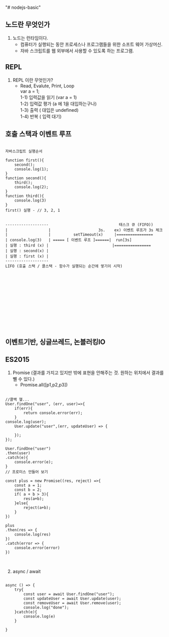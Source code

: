 "# nodejs-basic" 

## 노드란 무엇인가
1. 노드는 런타임이다. 
    - 컴퓨터가 실행되는 동안 프로세스나 프로그램들을 위한 소프트 웨어 가상머신.
    - 자바 스크립트를 웹 외부에서 사용할 수 있도록 하는 프로그램.

## REPL
1. REPL 이란 무엇인가?
    - Read, Evalute, Print, Loop<br/>
    var a = 1;<br/>
    1-1) 입력값을 읽기 (var a = 1)<br/>
    1-2) 입력값 평가 (a 에 1을 대입하는구나)<br/>
    1-3) 출력 ( 대입은 undefined)<br/>
    1-4) 반복 ( 입력 대기)

## 호출 스택과 이벤트 루프
<pre>
<code>
자바스크립트 실행순서

function first(){
    second();
    console.log(1);
}
function second(){
    third();
    console.log(2);
}
function third(){
    console.log(3)
}
first() 실행 - // 3, 2, 1


-------------------                               태스크 큐 (FIFO))       
|                  |                     3s.    ex) 이벤트 루프가 3s 체크   
|                  |          setTimeout(x)     |================
| console.log(3)   | ===== [ 이벤트 루프 ]======|  run[3s]
| 실행 : third (x) |                            |================
| 실행 : second(x) |
| 실행 : first (x) |
-------------------
LIFO (호출 스택 / 콜스택 - 함수가 실행되는 순간에 쌓기이 시작)












</code>
</pre>


## 이벤트기반, 싱글쓰레드, 논블러킹IO


## ES2015
1. Promise (결과를 가지고 있지만 밖에 표현을 안해주는 것. 원하는 위치에서 결과를 뺄 수 있다.)
    - Promise.all([p1,p2,p3])
<pre>
<code>
//콜백 헬... 
User.findOne("user", (err, user)=>{
    if(err){
        return console.error(err);
    }
console.log(user);
    User.update("user",(err, updateUser) => {
        
    });
});

User.findOne("user")
.then(user)
.catch(e){
    console.error(e);
}
// 프로미스 만들어 보기

const plus = new Promise((res, reject) =>{
    const a = 1;
    const b = 2;
    if( a + b > 3){
        res(a+b);
    }else{
        reject(a+b);
    }
})

plus
.then(res => {
    console.log(res)
})
.catch(error => {
    console.error(error)
})

</code>
</pre>
2. async / await
<pre>
<code>
async () => {
    try{
        const user = await User.findOne("user");
        const updateUser = await User.update(user);
        const removeUser = await User.remove(user);
        console.log("done");
    }catch(e){
        console.log(e)
    }
    
}
</code>
</pre>